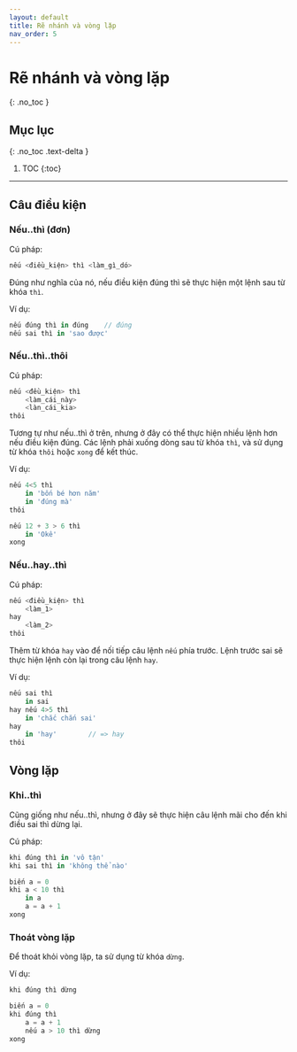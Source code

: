 ```yaml
---
layout: default
title: Rẽ nhánh và vòng lặp
nav_order: 5
---
```


# Rẽ nhánh và vòng lặp
{: .no_toc }

## Mục lục
{: .no_toc .text-delta }

1. TOC
{:toc}

---
## Câu điều kiện

### Nếu..thì (đơn)

Cú pháp:
```js
nếu <điều_kiện> thì <làm_gì_dó>
```

Đúng như nghĩa của nó, nếu điều kiện đúng thì sẽ thực hiện một lệnh sau từ khóa `thì`.

Ví dụ:
```js
nếu đúng thì in đúng 	// đúng
nếu sai thì in 'sao được'
```

### Nếu..thì..thôi

Cú pháp:
```js
nếu <đều_kiện> thì
    <làm_cái_này>
    <làn_cái_kia>
thôi
```

Tương tự như nếu..thì ở trên, nhưng ở đây có thể thực hiện nhiều lệnh hơn nếu điều kiện đúng.
Các lệnh phải xuống dòng sau từ khóa `thì`, và sử dụng từ khóa `thôi` hoặc `xong` để kết thúc.

Ví dụ:
```js
nếu 4<5 thì
    in 'bốn bé hơn năm'
    in 'đúng mà'
thôi

nếu 12 + 3 > 6 thì
    in 'Okê'
xong
```

### Nếu..hay..thì

Cú pháp:
```js
nếu <điều_kiện> thì
    <làm_1>
hay
    <làm_2>
thôi
```

Thêm từ khóa `hay` vào để nối tiếp câu lệnh `nếu` phía trước. Lệnh trước sai sẽ thực hiện lệnh còn lại trong câu lệnh `hay`.

Ví dụ:
```js
nếu sai thì
    in sai
hay nếu 4>5 thì
    in 'chắc chắn sai'
hay 
    in 'hay'		// => hay
thôi
```

## Vòng lặp

### Khi..thì

Cũng giống như nếu..thì, nhưng ở đây sẽ thực hiện câu lệnh mãi cho đến khi điều sai thì dừng lại.

Cú pháp:
```js
khi đúng thì in 'vô tận'
khi sai thì in 'không thể nào'

biến a = 0
khi a < 10 thì
    in a
    a = a + 1
xong
```

### Thoát vòng lặp

Để thoát khỏi vòng lặp, ta sử dụng từ khóa `dừng`.

Ví dụ:
```js
khi đúng thì dừng

biến a = 0
khi đúng thì
    a = a + 1
    nếu a > 10 thì dừng
xong
```
